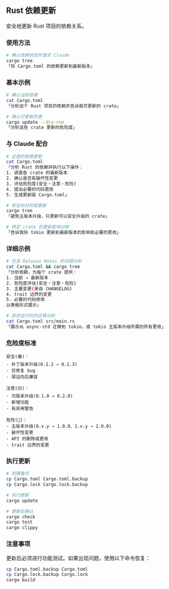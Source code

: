 ## Rust 依赖更新

安全地更新 Rust 项目的依赖关系。

### 使用方法

```bash
# 确认依赖状态并请求 Claude
cargo tree
「将 Cargo.toml 的依赖更新到最新版本」
```

### 基本示例

```bash
# 确认当前依赖
cat Cargo.toml
「分析这个 Rust 项目的依赖并告诉我可更新的 crate」

# 确认可更新列表
cargo update --dry-run
「分析这些 crate 更新的危险度」
```

### 与 Claude 配合

```bash
# 全面的依赖更新
cat Cargo.toml
「分析 Rust 的依赖并执行以下操作：
1. 调查各 crate 的最新版本
2. 确认是否有破坏性变更
3. 评估危险度(安全・注意・危险)
4. 提出必要的代码更改
5. 生成更新版 Cargo.toml」

# 安全的分阶段更新
cargo tree
「避免主版本升级，只更新可以安全升级的 crate」

# 特定 crate 的更新影响分析
「告诉我将 tokio 更新到最新版本的影响和必要的更改」
```

### 详细示例

```bash
# 包含 Release Notes 的详细分析
cat Cargo.toml && cargo tree
「分析依赖，为每个 crate 提供：
1. 当前 → 最新版本
2. 危险度评估(安全・注意・危险)
3. 主要变更(来自 CHANGELOG)
4. trait 边界的变更
5. 必要的代码修改
以表格形式展示」

# 异步运行时的迁移分析
cat Cargo.toml src/main.rs
「展示从 async-std 迁移到 tokio，或 tokio 主版本升级所需的所有更改」
```

### 危险度标准

```
安全(🟢)：
- 补丁版本升级(0.1.2 → 0.1.3)
- 仅修复 bug
- 保证向后兼容

注意(🟡)：
- 次版本升级(0.1.0 → 0.2.0)
- 新增功能
- 有弃用警告

危险(🔴)：
- 主版本升级(0.x.y → 1.0.0、1.x.y → 2.0.0)
- 破坏性变更
- API 的删除或更改
- trait 边界的变更
```

### 执行更新

```bash
# 创建备份
cp Cargo.toml Cargo.toml.backup
cp Cargo.lock Cargo.lock.backup

# 执行更新
cargo update

# 更新后确认
cargo check
cargo test
cargo clippy
```

### 注意事项

更新后必须进行功能测试。如果出现问题，使用以下命令恢复：

```bash
cp Cargo.toml.backup Cargo.toml
cp Cargo.lock.backup Cargo.lock
cargo build
```
